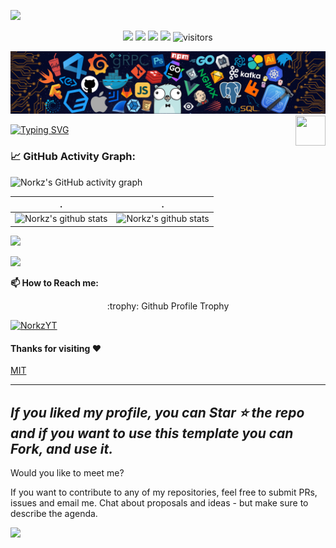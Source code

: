 ![](assets/Bottom_up.svg)

<!--   my-icons -->
<p align="center">
    <a href="https://github.com/NorkzYT/NorkzYT"><img src="https://img.shields.io/badge/status-updating-brightgreen.svg"></a>
    <a href="https://github.com/NorkzYT/NorkzYT/graphs/contributors"><img src="https://img.shields.io/github/contributors/NorkzYT/NorkzYT?color=blue"></a>
    <a href="https://github.com/NorkzYT/NorkzYT/stargazers"><img src="https://img.shields.io/github/stars/NorkzYT/NorkzYT.svg?logo=github"></a>
    <a href="https://github.com/NorkzYT/NorkzYT/network/members"><img src="https://img.shields.io/github/forks/NorkzYT/NorkzYT.svg?color=blue&logo=github"></a>
    <img src="https://visitor-badge.laobi.icu/badge?page_id=NorkzYT.NorkzYT" alt="visitors"/>   
</p>

<!--   my-header-img -->
![](./src/header_.png)
<a href="https://www.python.org/"><img src="https://upload.wikimedia.org/wikipedia/commons/c/c3/Python-logo-notext.svg" align="right" height="48" width="48" ></a>

<!--   my-ticker -->    
[![Typing SVG](https://readme-typing-svg.herokuapp.com?font=Square+Peg&size=50&color=019EFF&center=true&vCenter=true&width=500&height=60&lines=Hey%2C+I'm+Richard+Lora;A+Polymath+Technologist)](https://git.io/typing-svg)



<!--   GitHub stats graph -->
### 📈 GitHub Activity Graph:
![Norkz's GitHub activity graph](https://activity-graph.herokuapp.com/graph?username=NorkzYT&hide_border=true&theme=redical)

| .                                                                                                                                       | .                                                                                                                         |
|-----------------------------------------------------------------------------------------------------------------------------------------|---------------------------------------------------------------------------------------------------------------------------|
| ![Norkz's github stats](https://github-readme-stats.vercel.app/api?username=NorkzYT&show_icons=true&theme=radical&include_all_commits=true) | ![Norkz's github stats](https://github-readme-stats.vercel.app/api/top-langs/?username=NorkzYT&theme=radical&layout=compact) |

<p align="left">
<img src="https://github-readme-streak-stats.herokuapp.com/?user=NorkzYT"></img>
</p>

<!--   profile-green-animate -->
![](./profile-3d-contrib/profile-green-animate.svg)


<!--   skyline 
<a href="https://skyline.github.com/NorkzYT/2022"><img src="./assets/2022.gif" alt="" width="auto" height="auto" /></a>
-->



**📫 How to Reach me:**



<div align="center">
<summary>:trophy: Github Profile Trophy</summary>
</div>

<p align="left"> 
<a href="https://github.com/ryo-ma/github-profile-trophy"><img src="https://github-profile-trophy.vercel.app/?username=NorkzYT" alt="NorkzYT" /></a>
</p>


#### Thanks for visiting :heart:


[MIT](LICENSE)
 </p>

---
  *If you liked my profile, you can Star ⭐ the repo and if you want to use this template you can Fork, and use it.*
---
Would you like to meet me?

If you want to contribute to any of my repositories, feel free to submit PRs, issues and email me. Chat about proposals and ideas - but make sure to describe the agenda.



![](assets/Bottom_down.svg)
